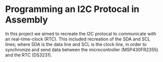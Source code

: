 # Programming an I2C Protocal in Assembly

In this project we aimed to recreate the I2C protocal to communicate with an real-time-clock (RTC). This included recreation of the SDA and SCL lines; where SDA is the data line and SCL is the clock line, in order to synchronize and send data between the microcontroller (MSP430FR2355) and the RTC (DS3231).